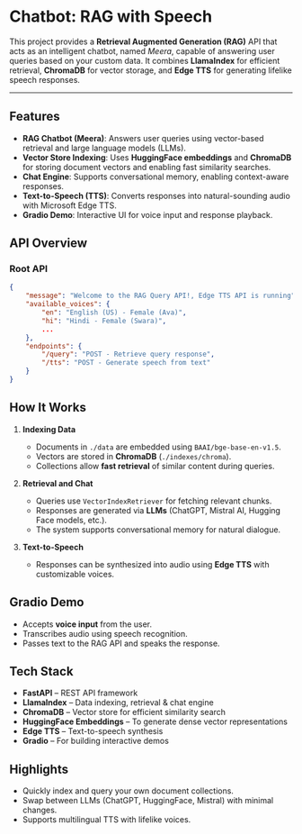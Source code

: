 # Chatbot: RAG with Speech

This project provides a **Retrieval Augmented Generation (RAG)** API that acts as an intelligent chatbot, named *Meera*, capable of answering user queries based on your custom data. It combines **LlamaIndex** for efficient retrieval, **ChromaDB** for vector storage, and **Edge TTS** for generating lifelike speech responses.

---

## Features

* **RAG Chatbot (Meera)**: Answers user queries using vector-based retrieval and large language models (LLMs).
* **Vector Store Indexing**: Uses **HuggingFace embeddings** and **ChromaDB** for storing document vectors and enabling fast similarity searches.
* **Chat Engine**: Supports conversational memory, enabling context-aware responses.
* **Text-to-Speech (TTS)**: Converts responses into natural-sounding audio with Microsoft Edge TTS.
* **Gradio Demo**: Interactive UI for voice input and response playback.

## API Overview

### Root API

```json
{
    "message": "Welcome to the RAG Query API!, Edge TTS API is running",
    "available_voices": {
        "en": "English (US) - Female (Ava)",
        "hi": "Hindi - Female (Swara)",
        ...
    },
    "endpoints": {
        "/query": "POST - Retrieve query response", 
        "/tts": "POST - Generate speech from text"
    }
}
```

## How It Works

1. **Indexing Data**

   * Documents in `./data` are embedded using `BAAI/bge-base-en-v1.5`.
   * Vectors are stored in **ChromaDB** (`./indexes/chroma`).
   * Collections allow **fast retrieval** of similar content during queries.

2. **Retrieval and Chat**

   * Queries use `VectorIndexRetriever` for fetching relevant chunks.
   * Responses are generated via **LLMs** (ChatGPT, Mistral AI, Hugging Face models, etc.).
   * The system supports conversational memory for natural dialogue.

3. **Text-to-Speech**

   * Responses can be synthesized into audio using **Edge TTS** with customizable voices.


## Gradio Demo

* Accepts **voice input** from the user.
* Transcribes audio using speech recognition.
* Passes text to the RAG API and speaks the response.


## Tech Stack

* **FastAPI** – REST API framework
* **LlamaIndex** – Data indexing, retrieval & chat engine
* **ChromaDB** – Vector store for efficient similarity search
* **HuggingFace Embeddings** – To generate dense vector representations
* **Edge TTS** – Text-to-speech synthesis
* **Gradio** – For building interactive demos

## Highlights
* Quickly index and query your own document collections.
* Swap between LLMs (ChatGPT, HuggingFace, Mistral) with minimal changes.
* Supports multilingual TTS with lifelike voices.

